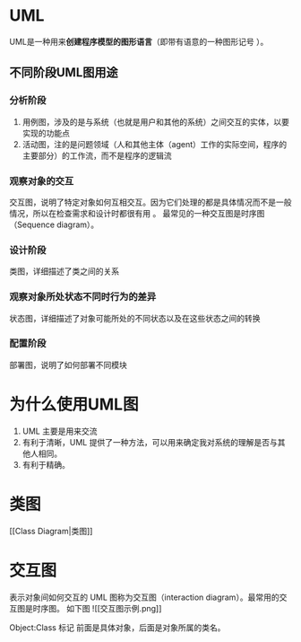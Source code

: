 # UML
UML是一种用来**创建程序模型的图形语言**（即带有语意的一种图形记号 ）。

## 不同阶段UML图用途
### 分析阶段
1. 用例图，涉及的是与系统（也就是用户和其他的系统）之间交互的实体，以要实现的功能点
2. 活动图，注的是问题领域（人和其他主体（agent）工作的实际空间，程序的主要部分）的工作流，而不是程序的逻辑流


### 观察对象的交互
交互图，说明了特定对象如何互相交互。因为它们处理的都是具体情况而不是一般情况，所以在检查需求和设计时都很有用 。
最常见的一种交互图是时序图（Sequence diagram）。

### 设计阶段
类图，详细描述了类之间的关系

### 观察对象所处状态不同时行为的差异
状态图，详细描述了对象可能所处的不同状态以及在这些状态之间的转换

### 配置阶段
部署图，说明了如何部署不同模块

# 为什么使用UML图
1. UML 主要是用来交流
2. 有利于清晰，UML 提供了一种方法，可以用来确定我对系统的理解是否与其他人相同。
3. 有利于精确。

# 类图 
[[Class Diagram|类图]]

# 交互图
表示对象间如何交互的 UML 图称为交互图（interaction diagram）。最常用的交互图是时序图。
如下图
![[交互图示例.png]]

Object:Class 标记
前面是具体对象，后面是对象所属的类名。
